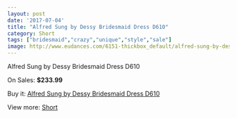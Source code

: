 ```yaml
---
layout: post
date: '2017-07-04'
title: "Alfred Sung by Dessy Bridesmaid Dress D610"
category: Short
tags: ["bridesmaid","crazy","unique","style","sale"]
image: http://www.eudances.com/6151-thickbox_default/alfred-sung-by-dessy-bridesmaid-dress-d610.jpg
---
```

Alfred Sung by Dessy Bridesmaid Dress D610

On Sales: **$233.99**
<a href="https://www.eudances.com/en/short/2200-alfred-sung-by-dessy-bridesmaid-dress-d610.html"><amp-img layout="responsive" width="600" height="600" src="//www.eudances.com/6151-thickbox_default/alfred-sung-by-dessy-bridesmaid-dress-d610.jpg" alt="Alfred Sung by Dessy Bridesmaid Dress D610 0" /></a>
<a href="https://www.eudances.com/en/short/2200-alfred-sung-by-dessy-bridesmaid-dress-d610.html"><amp-img layout="responsive" width="600" height="600" src="//www.eudances.com/6152-thickbox_default/alfred-sung-by-dessy-bridesmaid-dress-d610.jpg" alt="Alfred Sung by Dessy Bridesmaid Dress D610 1" /></a>

Buy it: [Alfred Sung by Dessy Bridesmaid Dress D610](https://www.eudances.com/en/short/2200-alfred-sung-by-dessy-bridesmaid-dress-d610.html "Alfred Sung by Dessy Bridesmaid Dress D610")

View more: [Short](https://www.eudances.com/en/25-short "Short")